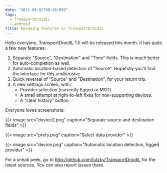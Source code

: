 ```yaml
---
date: "2011-09-02T08:30:00Z"
tags:
  - TransportDroidIL
  - android
title: Upcoming features in TransportDroidIL
---
```


<!-- markdownlint-disable MD013 -->

Hello everyone, TransportDroidIL 1.0 will be released this month. It has quite a few new features:

1. Separate "Source", "Destination" and "Time" fields. This is much better for
   auto-completion as well.
2. Automatic location-based detection of "Source". Hopefully you'll find the
   interface for this unobtrusive.
3. Quick reversal of "Source" and "Destination", for your return trip.
4. A new settings screen, with:
   - Provider selection (currently Egged or MOT)
   - A small attempt at right-to-left fixes for non-supporting devices.
   - A "clear history" button

Everyone loves screenshots:

{{< image src="device2.png" caption="Separate source and destination fields" >}}

{{< image src="prefs.png" caption="Select data provider" >}}

{{< image src="device.png" caption="Automatic location detection, Egged provider" >}}

For a sneak peek, go to <http://github.com/lutzky/TransportDroidIL> for the
latest sources. You can also report issues there.
